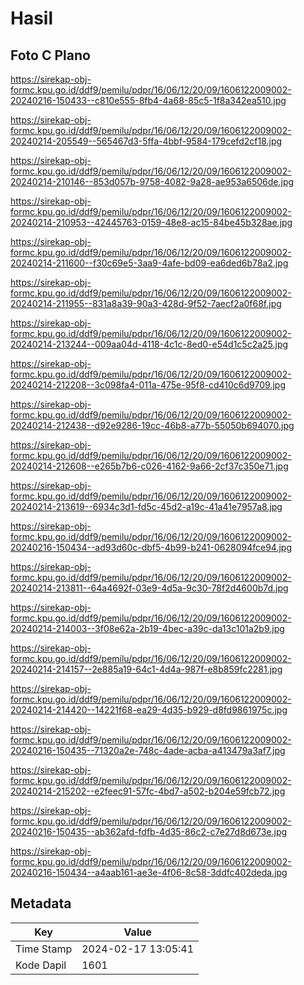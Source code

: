 # Hasil

## Foto C Plano

https://sirekap-obj-formc.kpu.go.id/ddf9/pemilu/pdpr/16/06/12/20/09/1606122009002-20240216-150433--c810e555-8fb4-4a68-85c5-1f8a342ea510.jpg

https://sirekap-obj-formc.kpu.go.id/ddf9/pemilu/pdpr/16/06/12/20/09/1606122009002-20240214-205549--565467d3-5ffa-4bbf-9584-179cefd2cf18.jpg

https://sirekap-obj-formc.kpu.go.id/ddf9/pemilu/pdpr/16/06/12/20/09/1606122009002-20240214-210146--853d057b-9758-4082-9a28-ae953a6506de.jpg

https://sirekap-obj-formc.kpu.go.id/ddf9/pemilu/pdpr/16/06/12/20/09/1606122009002-20240214-210953--42445763-0159-48e8-ac15-84be45b328ae.jpg

https://sirekap-obj-formc.kpu.go.id/ddf9/pemilu/pdpr/16/06/12/20/09/1606122009002-20240214-211600--f30c69e5-3aa9-4afe-bd09-ea6ded6b78a2.jpg

https://sirekap-obj-formc.kpu.go.id/ddf9/pemilu/pdpr/16/06/12/20/09/1606122009002-20240214-211955--831a8a39-90a3-428d-9f52-7aecf2a0f68f.jpg

https://sirekap-obj-formc.kpu.go.id/ddf9/pemilu/pdpr/16/06/12/20/09/1606122009002-20240214-213244--009aa04d-4118-4c1c-8ed0-e54d1c5c2a25.jpg

https://sirekap-obj-formc.kpu.go.id/ddf9/pemilu/pdpr/16/06/12/20/09/1606122009002-20240214-212208--3c098fa4-011a-475e-95f8-cd410c6d9709.jpg

https://sirekap-obj-formc.kpu.go.id/ddf9/pemilu/pdpr/16/06/12/20/09/1606122009002-20240214-212438--d92e9286-19cc-46b8-a77b-55050b694070.jpg

https://sirekap-obj-formc.kpu.go.id/ddf9/pemilu/pdpr/16/06/12/20/09/1606122009002-20240214-212608--e265b7b6-c026-4162-9a66-2cf37c350e71.jpg

https://sirekap-obj-formc.kpu.go.id/ddf9/pemilu/pdpr/16/06/12/20/09/1606122009002-20240214-213619--6934c3d1-fd5c-45d2-a19c-41a41e7957a8.jpg

https://sirekap-obj-formc.kpu.go.id/ddf9/pemilu/pdpr/16/06/12/20/09/1606122009002-20240216-150434--ad93d60c-dbf5-4b99-b241-0628094fce94.jpg

https://sirekap-obj-formc.kpu.go.id/ddf9/pemilu/pdpr/16/06/12/20/09/1606122009002-20240214-213811--64a4692f-03e9-4d5a-9c30-78f2d4600b7d.jpg

https://sirekap-obj-formc.kpu.go.id/ddf9/pemilu/pdpr/16/06/12/20/09/1606122009002-20240214-214003--3f08e62a-2b19-4bec-a39c-da13c101a2b9.jpg

https://sirekap-obj-formc.kpu.go.id/ddf9/pemilu/pdpr/16/06/12/20/09/1606122009002-20240214-214157--2e885a19-64c1-4d4a-987f-e8b859fc2281.jpg

https://sirekap-obj-formc.kpu.go.id/ddf9/pemilu/pdpr/16/06/12/20/09/1606122009002-20240214-214420--14221f68-ea29-4d35-b929-d8fd9861975c.jpg

https://sirekap-obj-formc.kpu.go.id/ddf9/pemilu/pdpr/16/06/12/20/09/1606122009002-20240216-150435--71320a2e-748c-4ade-acba-a413479a3af7.jpg

https://sirekap-obj-formc.kpu.go.id/ddf9/pemilu/pdpr/16/06/12/20/09/1606122009002-20240214-215202--e2feec91-57fc-4bd7-a502-b204e59fcb72.jpg

https://sirekap-obj-formc.kpu.go.id/ddf9/pemilu/pdpr/16/06/12/20/09/1606122009002-20240216-150435--ab362afd-fdfb-4d35-86c2-c7e27d8d673e.jpg

https://sirekap-obj-formc.kpu.go.id/ddf9/pemilu/pdpr/16/06/12/20/09/1606122009002-20240216-150434--a4aab161-ae3e-4f06-8c58-3ddfc402deda.jpg


## Metadata

| Key        | Value               |
| ---------- | ------------------- |
| Time Stamp | 2024-02-17 13:05:41 |
| Kode Dapil | 1601                |



